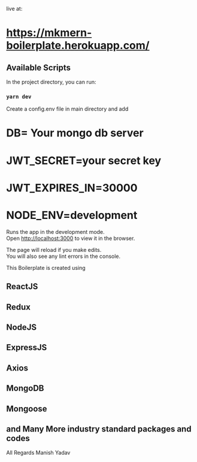 live at:

# https://mkmern-boilerplate.herokuapp.com/

## Available Scripts

In the project directory, you can run:

### `yarn dev`

Create a config.env file in main directory and add

# DB= Your mongo db server

# JWT_SECRET=your secret key

# JWT_EXPIRES_IN=30000

# NODE_ENV=development

Runs the app in the development mode.<br />
Open [http://localhost:3000](http://localhost:3000) to view it in the browser.

The page will reload if you make edits.<br />
You will also see any lint errors in the console.

This Boilerplate is created using

## ReactJS

## Redux

## NodeJS

## ExpressJS

## Axios

## MongoDB

## Mongoose

## and Many More industry standard packages and codes

All Regards
Manish Yadav
